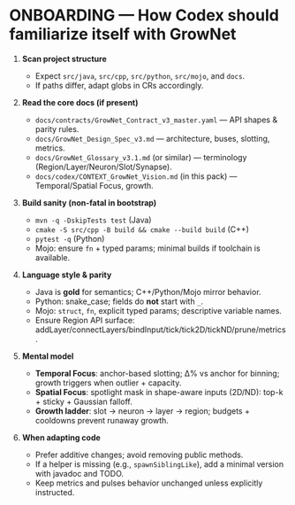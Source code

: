 # ONBOARDING — How Codex should familiarize itself with GrowNet

1) **Scan project structure**
   - Expect `src/java`, `src/cpp`, `src/python`, `src/mojo`, and `docs`.
   - If paths differ, adapt globs in CRs accordingly.

2) **Read the core docs (if present)**
   - `docs/contracts/GrowNet_Contract_v3_master.yaml` — API shapes & parity rules.
   - `docs/GrowNet_Design_Spec_v3.md` — architecture, buses, slotting, metrics.
   - `docs/GrowNet_Glossary_v3.1.md` (or similar) — terminology (Region/Layer/Neuron/Slot/Synapse).
   - `docs/codex/CONTEXT_GrowNet_Vision.md` (in this pack) — Temporal/Spatial Focus, growth.

3) **Build sanity (non-fatal in bootstrap)**
   - `mvn -q -DskipTests test` (Java)
   - `cmake -S src/cpp -B build && cmake --build build` (C++)
   - `pytest -q` (Python)
   - Mojo: ensure `fn` + typed params; minimal builds if toolchain is available.

4) **Language style & parity**
   - Java is **gold** for semantics; C++/Python/Mojo mirror behavior.
   - Python: snake_case; fields do **not** start with `_`.
   - Mojo: `struct`, `fn`, explicit typed params; descriptive variable names.
   - Ensure Region API surface: addLayer/connectLayers/bindInput/tick/tick2D/tickND/prune/metrics.

5) **Mental model**
   - **Temporal Focus**: anchor-based slotting; Δ% vs anchor for binning; growth triggers when outlier + capacity.
   - **Spatial Focus**: spotlight mask in shape-aware inputs (2D/ND): top-k + sticky + Gaussian falloff.
   - **Growth ladder**: slot → neuron → layer → region; budgets + cooldowns prevent runaway growth.

6) **When adapting code**
   - Prefer additive changes; avoid removing public methods.
   - If a helper is missing (e.g., `spawnSiblingLike`), add a minimal version with javadoc and TODO.
   - Keep metrics and pulses behavior unchanged unless explicitly instructed.

